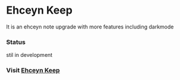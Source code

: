 # Ehceyn Keep
It is an ehceyn note upgrade with more features including darkmode

### Status 
stil in development

### Visit [Ehceyn Keep](http://ehceynkeep.netlify.app)



